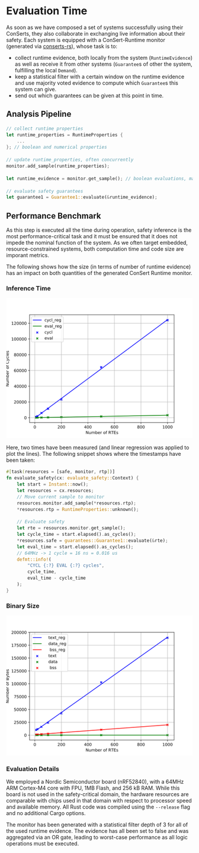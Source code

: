 <!--
SPDX-FileCopyrightText: 2022 Andreas Schmidt <andreas.schmidt@iese.fraunhofer.de>

SPDX-License-Identifier: CC-BY-SA-4.0
-->

# Evaluation Time

As soon as we have composed a set of systems successfully using their ConSerts, they also collaborate in exchanging live information about their safety.
Each system is equipped with a ConSert-Runtime monitor (generated via [conserts-rs](../conserts-rs.md)), whose task is to:

* collect runtime evidence, both locally from the system (`RuntimeEvidence`) as well as receive it from other systems (`Guarantee`s of other the system, fulfilling the local `Demand`).
* keep a statistical filter with a certain window on the runtime evidence and use majority voted evidence to compute which `Guarantee`s this system can give.
* send out which guarantees can be given at this point in time.

## Analysis Pipeline

```rust
// collect runtime properties
let runtime_properties = RuntimeProperties {
    ...
}; // boolean and numerical properties

// update runtime_properties, often concurrently
monitor.add_sample(runtime_properties);

let runtime_evidence = monitor.get_sample(); // boolean evaluations, majority-filtered

// evaluate safety guarantees
let guarantee1 = Guarantee1::evaluate(&runtime_evidence);
```

## Performance Benchmark

As this step is executed all the time during operation, safety inference is the most performance-critical task and it must be ensured that it does not impede the nominal function of the system.
As we often target embedded, resource-constrained systems, both computation time and code size are imporant metrics.

The following shows how the size (in terms of number of runtime evidence) has an impact on both quantities of the generated ConSert Runtime monitor.

### Inference Time

![](../diagrams/time.svg)

Here, two times have been measured (and linear regression was applied to plot the lines).
The following snippet shows where the timestamps have been taken:

```rust
#[task(resources = [safe, monitor, rtp])]
fn evaluate_safety(cx: evaluate_safety::Context) {
    let start = Instant::now();
    let resources = cx.resources;
    // Move current sample to monitor
    resources.monitor.add_sample(*resources.rtp);
    *resources.rtp = RuntimeProperties::unknown();

    // Evaluate safety
    let rte = resources.monitor.get_sample();
    let cycle_time = start.elapsed().as_cycles();
    *resources.safe = guarantees::Guarantee1::evaluate(&rte);
    let eval_time = start.elapsed().as_cycles();
    // 64MHz -> 1 cycle = 16 ns = 0.016 us
    defmt::info!(
        "CYCL {:?} EVAL {:?} cycles",
        cycle_time,
        eval_time - cycle_time
    );
}
```

### Binary Size

![](../diagrams/size.svg)

### Evaluation Details

We employed a Nordic Semiconductor board (nRF52840), with a 64MHz ARM Cortex-M4 core with FPU, 1MB Flash, and 256 kB RAM.
While this board is not used in the safety-critical domain, the hardware resources are comparable with chips used in that domain with respect to processor speed and available memory.
All Rust code was compiled using the `--release` flag and no additional Cargo options.

The monitor has been generated with a statistical filter depth of 3 for all of the used runtime evidence.
The evidence has all been set to false and was aggregated via an OR gate, leading to worst-case performance as all logic operations must be executed.

